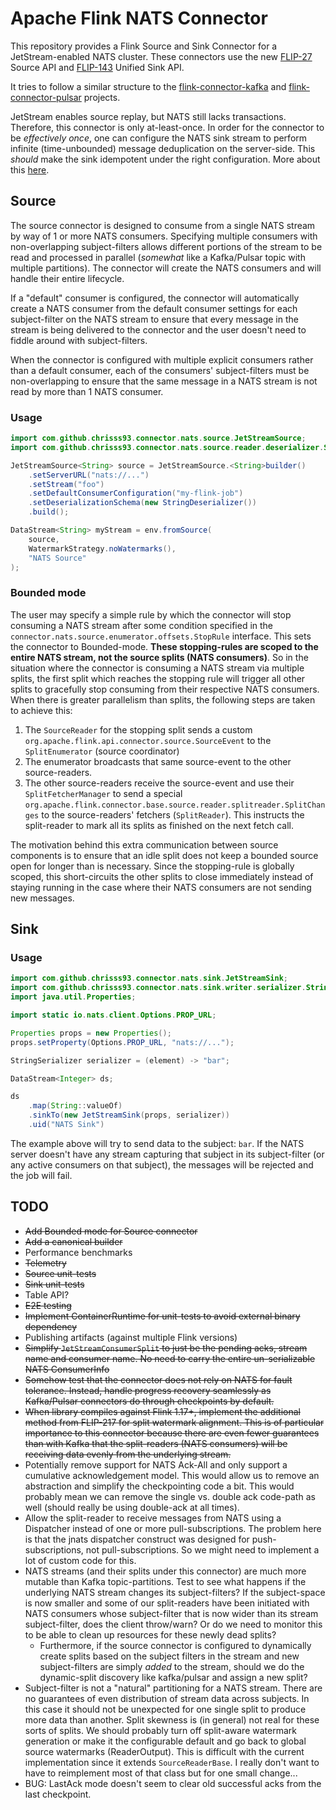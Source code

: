 # Apache Flink NATS Connector

This repository provides a Flink Source and Sink Connector for a JetStream-enabled NATS cluster. These connectors use the new [FLIP-27](https://cwiki.apache.org/confluence/display/FLINK/FLIP-27%3A+Refactor+Source+Interface) Source API and [FLIP-143](https://cwiki.apache.org/confluence/display/FLINK/FLIP-143%3A+Unified+Sink+API) Unified Sink API.

It tries to follow a similar structure to the [flink-connector-kafka](https://github.com/apache/flink-connector-kafka) and [flink-connector-pulsar](https://github.com/apache/flink-connector-pulsar) projects.

JetStream enables source replay, but NATS still lacks transactions. Therefore, this connector is only at-least-once. In order for the connector to be *effectively once*, one can configure the NATS sink stream to perform infinite (time-unbounded) message deduplication on the server-side. This *should* make the sink idempotent under the right configuration. More about this [here](https://nats.io/blog/new-per-subject-discard-policy/).

## Source

The source connector is designed to consume from a single NATS stream by way of 1 or more NATS consumers. Specifying multiple consumers with non-overlapping subject-filters allows different portions of the stream to be read and processed in parallel (*somewhat* like a Kafka/Pulsar topic with multiple partitions).  The connector will create the NATS consumers and will handle their entire lifecycle.

If a "default" consumer is configured, the connector will automatically create a NATS consumer from the default consumer settings for each subject-filter on the NATS stream to ensure that every message in the stream is being delivered to the connector and the user doesn't need to fiddle around with subject-filters.

When the connector is configured with multiple explicit consumers rather than a default consumer, each of the consumers' subject-filters must be non-overlapping  to ensure that the same message in a NATS stream is not read by more than 1 NATS consumer.

### Usage

```java
import com.github.chrisss93.connector.nats.source.JetStreamSource;
import com.github.chrisss93.connector.nats.source.reader.deserializer.StringDeserializer;

JetStreamSource<String> source = JetStreamSource.<String>builder()
    .setServerURL("nats://...")
    .setStream("foo")
    .setDefaultConsumerConfiguration("my-flink-job")
    .setDeserializationSchema(new StringDeserializer())
    .build();

DataStream<String> myStream = env.fromSource(
    source,
    WatermarkStrategy.noWatermarks(),
    "NATS Source"
);
```

### Bounded mode

The user may specify a simple rule by which the connector will stop consuming a NATS stream after some condition specified in the `connector.nats.source.enumerator.offsets.StopRule` interface. This sets the connector to Bounded-mode. **These stopping-rules are scoped to the entire NATS stream, not the source splits (NATS consumers)**. So in the situation where the connector is consuming a NATS stream via multiple splits, the first split which reaches the stopping rule will trigger all other splits to gracefully stop consuming from their respective NATS consumers. When there is greater parallelism than splits, the following steps are taken to achieve this:

1. The `SourceReader` for the stopping split sends a custom `org.apache.flink.api.connector.source.SourceEvent` to the `SplitEnumerator` (source coordinator)
2. The enumerator broadcasts that same source-event to the other source-readers.
3. The other source-readers receive the source-event and use their `SplitFetcherManager` to send a special `org.apache.flink.connector.base.source.reader.splitreader.SplitChanges` to the source-readers' fetchers (`SplitReader`). This instructs the split-reader to mark all its splits as finished on the next fetch call.

The motivation behind this extra communication between source components is to ensure that an idle split does not keep a bounded source open for longer than is necessary. Since the stopping-rule is globally scoped, this short-circuits the other splits to close immediately instead of staying running in the case where their NATS consumers are not sending new messages.


## Sink

### Usage

```java
import com.github.chrisss93.connector.nats.sink.JetStreamSink;
import com.github.chrisss93.connector.nats.sink.writer.serializer.StringSerializer;
import java.util.Properties;

import static io.nats.client.Options.PROP_URL;

Properties props = new Properties();
props.setProperty(Options.PROP_URL, "nats://...");

StringSerializer serializer = (element) -> "bar";

DataStream<Integer> ds;

ds
    .map(String::valueOf)
    .sinkTo(new JetStreamSink(props, serializer))
    .uid("NATS Sink")
```

The example above will try to send data to the subject: `bar`. If the NATS server doesn't have any stream capturing that subject in its subject-filter (or any active consumers on that subject), the messages will be rejected and the job will fail.

## TODO

* ~~Add Bounded mode for Source connector~~
* ~~Add a canonical builder~~
* Performance benchmarks
* ~~Telemetry~~
* ~~Source unit-tests~~
* ~~Sink unit-tests~~
* Table API?
* ~~E2E testing~~
* ~~Implement ContainerRuntime for unit-tests to avoid external binary dependency~~
* Publishing artifacts (against multiple Flink versions)
* ~~Simplify `JetStreamConsumerSplit` to just be the pending acks, stream name and consumer name. No need to carry the entire un-serializable NATS ConsumerInfo~~
* ~~Somehow test that the connector does not rely on NATS for fault tolerance. Instead, handle progress recovery seamlessly as Kafka/Pulsar connectors do through checkpoints by default.~~
* ~~When library compiles against Flink 1.17+, implement the additional method from FLIP-217 for split watermark alignment. This is of particular importance to this connector because there are even fewer guarantees than with Kafka that the split-readers (NATS consumers) will be receiving data evenly from the underlying stream.~~
* Potentially remove support for NATS Ack-All and only support a cumulative acknowledgement model. This would allow us to remove an abstraction and simplify the checkpointing code a bit. This would probably mean we can remove the single vs. double ack code-path as well (should really be using double-ack at all times).
* Allow the split-reader to receive messages from NATS using a Dispatcher instead of one or more pull-subscriptions. The problem here is that the jnats dispatcher construct was designed for push-subscriptions, not pull-subscriptions. So we might need to implement a lot of custom code for this.
* NATS streams (and their splits under this connector) are much more mutable than Kafka topic-partitions. Test to see what happens if the underlying NATS stream changes its subject-filters? If the subject-space is now smaller and some of our split-readers have been initiated with NATS consumers whose subject-filter that is now wider than its stream subject-filter, does the client throw/warn? Or do we need to monitor this to be able to clean up resources for these newly dead splits?
  * Furthermore, if the source connector is configured to dynamically create splits based on the subject filters in the stream and new subject-filters are simply *added* to the stream, should we do the dynamic-split discovery like kafka/pulsar and assign a new split?
* Subject-filter is not a "natural" partitioning for a NATS stream. There are no guarantees of even distribution of stream data across subjects. In this case it should not be unexpected for one single split to produce more data than another. Split skewness is (in general) not real for these sorts of splits. We should probably turn off split-aware watermark generation or make it the configurable default and go back to global source watermarks (ReaderOutput). This is difficult with the current implementation since it extends `SourceReaderBase`. I really don't want to have to reimplement most of that class but for one small change...
* BUG: LastAck mode doesn't seem to clear old successful acks from the last checkpoint.
